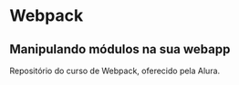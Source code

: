 # Webpack

## Manipulando módulos na sua webapp

Repositório do curso de Webpack, oferecido pela Alura.
